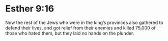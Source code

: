 # Esther 9:16

Now the rest of the Jews who were in the king’s provinces also gathered to defend their lives, and got relief from their enemies and killed 75,000 of those who hated them, but they laid no hands on the plunder.
